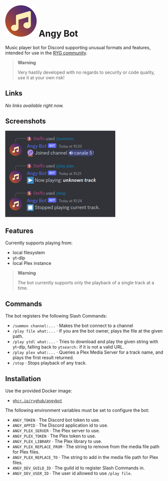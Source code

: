 # ![](.media/icon.png) Angy Bot

Music player bot for Discord supporting unusual formats and features, intended for use in the [RYG community](https://www.ryg.one/).

> **Warning**
>
> Very hastily developed with no regards to security or code quality, use it at your own risk!

## Links

*No links available right now.*

## Screenshots

![The bot being summoned, a Plex track being played, and playback being stopped in a Discord chat.](.media/screenshot-slash.png)

## Features

Currently supports playing from:

- local filesystem
- yt-dlp
- local Plex instance

> **Warning**
> 
> The bot currently supports only the playback of a single track at a time.

## Commands

The bot registers the following Slash Commands:

- `/summon channel:...` · Makes the bot connect to a channel
- `/play file what:...` · If you are the bot owner, plays the file at the given path.
- `/play ytdl what:...` · Tries to download and play the given string with yt-dlp, falling back to `ytsearch:` if it is not a valid URL.
- `/play plex what:...` · Queries a Plex Media Server for a track name, and plays the first result returned.
- `/stop` · Stops playback of any track.

## Installation

Use the provided Docker image:

- [`ghcr.io/ryghub/angybot`](https://github.com/RYGhub/angybot/pkgs/container/angybot)

The following environment variables must be set to configure the bot:

- `ANGY_TOKEN` · The Discord bot token to use.
- `ANGY_APPID` · The Discord application id to use.
- `ANGY_PLEX_SERVER` · The Plex server to use.
- `ANGY_PLEX_TOKEN` · The Plex token to use.
- `ANGY_PLEX_LIBRARY` · The Plex library to use.
- `ANGY_PLEX_REPLACE_FROM` · The string to remove from the media file path for Plex files.
- `ANGY_PLEX_REPLACE_TO` · The string to add in the media file path for Plex files.
- `ANGY_DEV_GUILD_ID` · The guild id to register Slash Commands in.
- `ANGY_DEV_USER_ID` · The user id allowed to use `/play file`.
